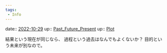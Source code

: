 ```yaml
---
tags:
 - Info
---
```


date:: [2022-10-29](Daily_Note/2022-10-29.md)
up:: [Past_Future_Present](../Bar/Novel/Topics/Past_Future_Present.md)
up:: [Plot](../Bar/Novel/Chaos/Plot.md)

結果という現在が同じなら、
過程という過去はなんでもよくないか？
目的という未来が別なので。